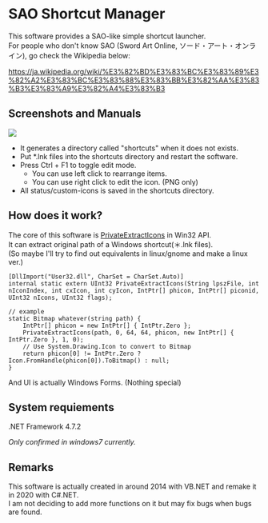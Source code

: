 # SAO Shortcut Manager

This software provides a SAO-like simple shortcut launcher.  
For people who don't know SAO (Sword Art Online, ソード・アート・オンライン), go check the Wikipedia below:  

https://ja.wikipedia.org/wiki/%E3%82%BD%E3%83%BC%E3%83%89%E3%82%A2%E3%83%BC%E3%83%88%E3%83%BB%E3%82%AA%E3%83%B3%E3%83%A9%E3%82%A4%E3%83%B3

## Screenshots and Manuals

![](/docs/gif.gif)

- It generates a directory called "shortcuts" when it does not exists.
- Put *.lnk files into the shortcuts directory and restart the software.
- Press Ctrl + F1 to toggle edit mode.
  - You can use left click to rearrange items.
  - You can use right click to edit the icon. (PNG only)
- All status/custom-icons is saved in the shortcuts directory.

## How does it work?

The core of this software is [PrivateExtractIcons](https://docs.microsoft.com/en-us/windows/win32/api/winuser/nf-winuser-privateextracticonsa) in Win32 API.  
It can extract original path of a Windows shortcut(＊.lnk files).  
(So maybe I'll try to find out equivalents in linux/gnome and make a linux ver.)  

```
[DllImport("User32.dll", CharSet = CharSet.Auto)]
internal static extern UInt32 PrivateExtractIcons(String lpszFile, int nIconIndex, int cxIcon, int cyIcon, IntPtr[] phicon, IntPtr[] piconid, UInt32 nIcons, UInt32 flags);

// example
static Bitmap whatever(string path) {
    IntPtr[] phicon = new IntPtr[] { IntPtr.Zero };
    PrivateExtractIcons(path, 0, 64, 64, phicon, new IntPtr[] { IntPtr.Zero }, 1, 0);
    // Use System.Drawing.Icon to convert to Bitmap
    return phicon[0] != IntPtr.Zero ? Icon.FromHandle(phicon[0]).ToBitmap() : null;
}
```

And UI is actually Windows Forms. (Nothing special)

## System requiements

.NET Framework 4.7.2

*Only confirmed in windows7 currently.*

## Remarks

This software is actually created in around 2014 with VB.NET and remake it in 2020 with C#.NET.  
I am not deciding to add more functions on it but may fix bugs when bugs are found.

